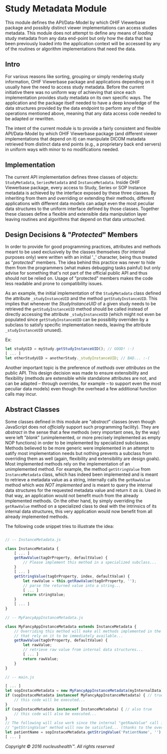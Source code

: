 # Study Metadata Module

This module defines the API/Data-Model by which OHIF Viewerbase package and
possibly distinct viewer implementations can access studies metadata. This
module does not attempt to define any means of _loading_ study metadata from any
data end-point but only how the data that has been previously loaded into the
application context will be accessed by any of the routines or algorithm
implementations that need the data.

## Intro

For various reasons like sorting, grouping or simply rendering study
information, OHIF Viewerbase package and applications depending on it usually
have the need to access study metadata. Before the current initiative there was
no uniform way of achieving that since each implementation provides study
metadata on its own specific ways. The application and the package itself needed
to have a deep knowledge of the data structures provided by the data endpoint to
perform any of the operations mentioned above, meaning that any data access code
needed to be adapted or rewritten.

The intent of the current module is to provide a fairly consistent and flexible
API/Data-Model by which OHIF Viewerbase package (and different viewer
implementations that depend on it) can manipulate DICOM matadata retrieved from
distinct data end points (e.g., a proprietary back end servers) in uniform ways
with minor to no modifications needed.

## Implementation

The current API implementation defines three classes of objects:
`StudyMetadata`, `SeriesMetadata` and `InstanceMetadata`. Inside OHIF Viewerbase
package, every access to Study, Series or SOP Instance metadata is achieved by
the interface exposed by these three classes. By inheriting from them and
overriding or extending their methods, different applications with different
data models can adapt even the most peculiar data structures to the uniform
interface defined by those classes. Together these classes define a flexible and
extensible data manipulation layer leaving routines and algorithms that depend
on that data untouched.

## Design Decisions & "_Protected_" Members

In order to provide for good programming practices, attributes and methods meant
to be used exclusively by the classes themselves (for internal purposes only)
were written with an initial '\_' character, being thus treated as "_protected_"
members. The idea behind this practice was never to hide them from the
programmers (what makes debugging tasks painful) but only advise for something
that's not part of the official public API and thus should not be relied on.
Usage of "protected" members makes the code less readable and prone to
compatibility issues.

As an example, the initial implementation of the `StudyMetadata` class defined
the attribute `_studyInstanceUID` and the method `getStudyInstanceUID`. This
implies that whenever the _StudyInstanceUID_ of a given study needs to be
retrieved the `getStudyInstanceUID` method should be called instead of directly
accessing the attribute `_studyInstanceUID` (which might not even be populated
since `getStudyInstanceUID` can be possiblity overriden by a subclass to satisfy
specific implementation needs, leaving the attribute `_studyInstanceUID`
unused).

Ex:

```javascript
let studyUID = myStudy.getStudyInstanceUID(); // GOOD! :-)
[ ... ]
let otherStudyUID = anotherStudy._studyInstanceUID; // BAD... :-(
```

Another important topic is the preference of _methods_ over _attributes_ on the
public API. This design decision was made to ensure extensibility and
flexibility (methods are extensible while standalone attributes are not, and can
be adapted – through overrides, for example – to support even the most peculiar
data models) even though the overhead a few additional function calls may incur.

## Abstract Classes

Some classes defined in this module are "_abstract_" classes (even though
JavaScript does not _officially_ support such programming facility). They are
_abstract_ in the sense that a few methods (very important ones, by the way)
were left "_blank_" (unimplemented, or more precisely implemented as empty NOP
functions) in order to be implemented by specialized subclasses. Methods
believed to be more generic were implemented in an attempt to satify most
implementation needs but nothing prevents a subclass from overriding them as
well (again, flexibility and extensibility are design goals). Most implemented
methods rely on the implementation of an unimplemented method. For example, the
method `getStringValue` from `InstanceMetadata` class, which has indeed been
implemented and is meant to retrieve a metadata value as a string, internally
calls the `getRawValue` method which _was NOT implemented_ and is meant to query
the internal data structures for the requested metadata value and return it _as
is_. Used in that way, an application would not benefit much from the already
implemented methods. On the other hand, by simply overriding the `getRawValue`
method on a specialized class to deal with the intrinsics of its internal data
structures, this very application would now benefit from all already implemented
methods.

The following code snippet tries to illustrate the idea:

```javascript

// -- InstanceMetadata.js

class InstanceMetadata {
    [ ... ]
    getRawValue(tagOrProperty, defaultValue) {
        // Please implement this method in a specialized subclass...
    }
    [ ... ]
    getStringValue(tagOrProperty, index, defaultValue) {
        let rawValue = this.getRawValue(tagOrProperty, '');
        // parse the returned value into a string...
        [ ... ]
        return stringValue;
    }
    [ ... ]
}

// -- MyFancyAppInstanceMetadata.js

class MyFancyAppInstanceMetadata extends InstanceMetadata {
    // Overriding this method will make all methods implemented in the super class
    // that rely on it to be immediately available...
    getRawValue(tagOrProperty, defaultValue) {
        let rawValue;
        // retrieve raw value from internal data structures...
        [ ... ]
        return rawValue;
    }
}

// -- main.js

[ ... ]
let sopInstaceMetadata = new MyFancyAppInstanceMetadata(myInternalData);
if (sopInstaceMetadata instanceof MyFancyAppInstanceMetadata) { // true
    // this code will be executed...
}
if (sopInstaceMetadata instanceof InstanceMetadata) { // also true
    // this code will also be executed...
}
// The following will also work since the internal "getRawValue" call inside
// "getStringValue" method will now be satisfied... (thanks to the override)
let patientName = sopInstaceMetadata.getStringValue('PatientName', '');
[ ... ]

```

_Copyright &copy; 2016 nucleushealth&trade;. All rights reserved_

